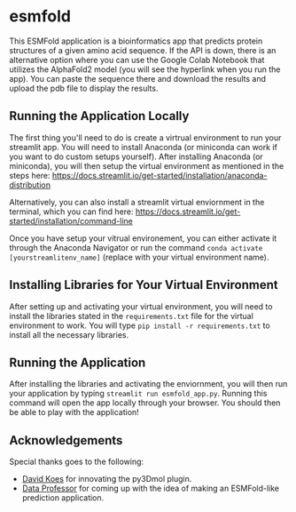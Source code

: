 # esmfold
This ESMFold application is a bioinformatics app that predicts protein structures of a given amino acid sequence.  If the API is down, there is an alternative option where you can use the Google Colab Notebook that utilizes the AlphaFold2 model (you will see the hyperlink when you run the app).  You can paste the sequence there and download the results and upload the pdb file to display the results.

## Running the Application Locally
The first thing you'll need to do is create a virtrual environment to run your streamlit app.  You will need to install Anaconda (or miniconda can work if you want to do custom setups yourself).  After installing Anaconda (or miniconda), you will then setup the virtual environment as mentioned in the steps here:  https://docs.streamlit.io/get-started/installation/anaconda-distribution

Alternatively, you can also install a streamlit virtual enviornment in the terminal, which you can find here:  https://docs.streamlit.io/get-started/installation/command-line

Once you have setup your vitrual environement, you can either activate it through the Anaconda Navigator or run the command `conda activate [yourstreamlitenv_name]` (replace with your virtual environment name).

## Installing Libraries for Your Virtual Environment
After setting up and activating your virtual environment, you will need to install the libraries stated in the `requirements.txt` file for the virtual environment to work.  You will type `pip install -r requirements.txt` to install all the necessary libraries.

## Running the Application
After installing the libraries and activating the enviornment, you will then run your application by typing `streamlit run esmfold_app.py`.  Running this command will open the app locally through your browser.  You should then be able to play with the application!

## Acknowledgements
Special thanks goes to the following:

* <a href="https://github.com/dkoes">David Koes</a> for innovating the py3Dmol plugin.
* <a href="https://github.com/dataprofessor">Data Professor</a> for coming up with the idea of making an ESMFold-like prediction application.


